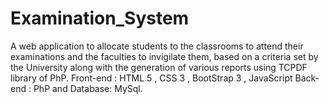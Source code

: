 # Examination_System
A web application to allocate students to the classrooms to attend their examinations and the faculties to invigilate them, based on a criteria set by the University along with the generation of various reports using TCPDF library of PhP. Front-end : HTML 5 , CSS 3 , BootStrap 3 , JavaScript Back-end : PhP and Database: MySql.
